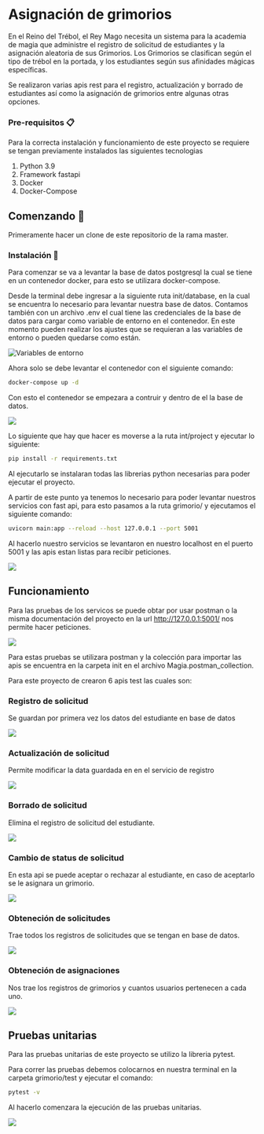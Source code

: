 # Asignación de grimorios

En el Reino del Trébol, el Rey Mago necesita un sistema para la academia de magia que administre el registro de solicitud de estudiantes y la asignación aleatoria de sus Grimorios. Los Grimorios se clasifican según el tipo de trébol en la portada, y los estudiantes según sus afinidades mágicas específicas.

Se realizaron varias apis rest para el registro, actualización y borrado de estudiantes así como la asignación de grimorios entre algunas otras opciones.

### Pre-requisitos 📋

Para la correcta instalación y funcionamiento de este proyecto se requiere se tengan previamente instalados las siguientes tecnologias

<ol>
  <li>Python 3.9</li>
  <li>Framework fastapi</li>
  <li>Docker</li>
  <li>Docker-Compose</li>
</ol>

## Comenzando 🚀

Primeramente hacer un clone de este repositorio de la rama master.

### Instalación 🔧

Para comenzar se va a levantar la base de datos postgresql la cual se tiene en un contenedor docker, para esto se utilizara docker-compose.

Desde la terminal debe ingresar a la siguiente ruta init/database, en la cual se encuentra lo necesario para levantar nuestra base de datos. Contamos también con un archivo .env el cual tiene las credenciales de la base de datos para cargar como variable de entorno en el contenedor. En este momento pueden realizar los ajustes que se requieran a las variables de entorno o pueden quedarse como están.

<img src="https://gitlab.com/prueba_ia/grimonios/-/raw/main/readme_images/docker_env.png?ref_type=heads" alt="Variables de entorno" caption="Variables de entorno docker">

Ahora solo se debe levantar el contenedor con el siguiente comando:

```bash
docker-compose up -d
```

Con esto el contenedor se empezara a contruir y dentro de el la base de datos.

<img src="https://gitlab.com/prueba_ia/grimonios/-/raw/main/readme_images/docker_db.png?ref_type=heads">

Lo siguiente que hay que hacer es moverse a la ruta int/project y ejecutar lo siguiente:

```bash
pip install -r requirements.txt
```

Al ejecutarlo se instalaran todas las librerias python necesarias para poder ejecutar el proyecto.

A partir de este punto ya tenemos lo necesario para poder levantar nuestros servicios con fast api, para esto pasamos a la ruta grimorio/ y ejecutamos el siguiente comando:

```bash
uvicorn main:app --reload --host 127.0.0.1 --port 5001
```

Al hacerlo nuestro servicios se levantaron en nuestro localhost en el puerto 5001 y las apis estan listas para recibir peticiones.

<img src="https://gitlab.com/prueba_ia/grimonios/-/raw/main/readme_images/proyecto_arriba.png">

## Funcionamiento

Para las pruebas de los servicos se puede obtar por usar postman o la misma documentación del proyecto en la url http://127.0.0.1:5001/ nos permite hacer peticiones.

<img src="https://gitlab.com/prueba_ia/grimonios/-/raw/main/readme_images/Apis.png">

Para estas pruebas se utilizara postman y la colección para importar las apis se encuentra en la carpeta init en el archivo Magia.postman_collection.

Para este proyecto de crearon 6 apis test las cuales son:

### Registro de solicitud

Se guardan por primera vez los datos del estudiante en base de datos

<img src="https://gitlab.com/prueba_ia/grimonios/-/raw/main/readme_images/registro.png">

### Actualización de solicitud

Permite modificar la data guardada en en el servicio de registro

<img src="https://gitlab.com/prueba_ia/grimonios/-/raw/main/readme_images/update.png">

### Borrado de solicitud

Elimina el registro de solicitud del estudiante.

<img src="https://gitlab.com/prueba_ia/grimonios/-/raw/main/readme_images/borrado.png">

### Cambio de status de solicitud

En esta api se puede aceptar o rechazar al estudiante, en caso de aceptarlo se le asignara un grimorio.

<img src="https://gitlab.com/prueba_ia/grimonios/-/raw/main/readme_images/status.png">

### Obteneción de solicitudes

Trae todos los registros de solicitudes que se tengan en base de datos.

<img src="https://gitlab.com/prueba_ia/grimonios/-/raw/main/readme_images/get_solicitudes.png">

### Obteneción de asignaciones

Nos trae los registros de grimorios y cuantos usuarios pertenecen a cada uno.

<img src="https://gitlab.com/prueba_ia/grimonios/-/raw/main/readme_images/get_grimorios.png">

## Pruebas unitarias

Para las pruebas unitarias de este proyecto se utilizo la libreria pytest.

Para correr las pruebas debemos colocarnos en nuestra terminal en la carpeta grimorio/test y ejecutar el comando:

```bash
pytest -v
```
Al hacerlo comenzara la ejecución de las pruebas unitarias.

<img src="https://gitlab.com/prueba_ia/grimonios/-/raw/main/readme_images/unit_test.png">